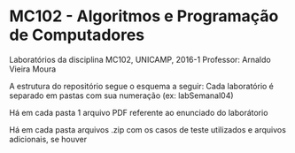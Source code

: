 # MC102 - Algoritmos e Programação de Computadores
 Laboratórios da disciplina MC102, UNICAMP, 2016-1
 Professor: Arnaldo Vieira Moura

A estrutura do repositório segue o esquema a seguir: Cada laboratório é separado em pastas com sua numeração (ex: labSemanal04)

Há em cada pasta 1 arquivo PDF referente ao enunciado do laborátorio

Há em cada pasta arquivos .zip com os casos de teste utilizados e arquivos adicionais, se houver
